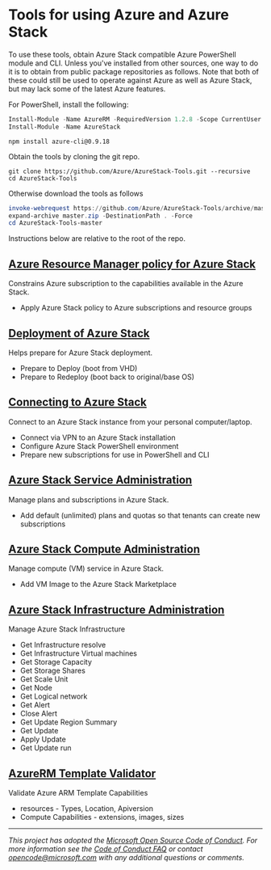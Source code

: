 # Tools for using Azure and Azure Stack

To use these tools, obtain Azure Stack compatible Azure PowerShell module and CLI. Unless you've installed from other sources, one way to do it is to obtain from public package repositories as follows. Note that both of these could still be used to operate against Azure as well as Azure Stack, but may lack some of the latest Azure features.

For PowerShell, install the following:

```powershell
Install-Module -Name AzureRM -RequiredVersion 1.2.8 -Scope CurrentUser
Install-Module -Name AzureStack
```

```
npm install azure-cli@0.9.18
```

Obtain the tools by cloning the git repo.

```
git clone https://github.com/Azure/AzureStack-Tools.git --recursive
cd AzureStack-Tools
```

Otherwise download the tools as follows

```powershell
invoke-webrequest https://github.com/Azure/AzureStack-Tools/archive/master.zip -OutFile master.zip
expand-archive master.zip -DestinationPath . -Force
cd AzureStack-Tools-master
```
Instructions below are relative to the root of the repo.

## [Azure Resource Manager policy for Azure Stack](Policy)

Constrains Azure subscription to the capabilities available in the Azure Stack.
- Apply Azure Stack policy to Azure subscriptions and resource groups

## [Deployment of Azure Stack](Deployment)

Helps prepare for Azure Stack deployment.
-	Prepare to Deploy (boot from VHD)
-	Prepare to Redeploy (boot back to original/base OS)

## [Connecting to Azure Stack](Connect)

Connect to an Azure Stack instance from your personal computer/laptop.
- Connect via VPN to an Azure Stack installation
- Configure Azure Stack PowerShell environment
- Prepare new subscriptions for use in PowerShell and CLI

## [Azure Stack Service Administration](ServiceAdmin)

Manage plans and subscriptions in Azure Stack.
- Add default (unlimited) plans and quotas so that tenants can create new subscriptions

## [Azure Stack Compute Administration](ComputeAdmin)

Manage compute (VM) service in Azure Stack.
- Add VM Image to the Azure Stack Marketplace

## [Azure Stack Infrastructure Administration](Infrastructure)

Manage Azure Stack Infrastructure
- Get Infrastructure resolve
- Get Infrastructure Virtual machines
- Get Storage Capacity
- Get Storage Shares
- Get Scale Unit
- Get Node
- Get Logical network
- Get Alert
- Close Alert
- Get Update Region Summary
- Get Update
- Apply Update
- Get Update run

## [AzureRM Template Validator](TemplateValidator)

Validate Azure ARM Template Capabilities
- resources - Types, Location, Apiversion
- Compute Capabilities - extensions, images, sizes

---
_This project has adopted the [Microsoft Open Source Code of Conduct](https://opensource.microsoft.com/codeofconduct/). For more information see the [Code of Conduct FAQ](https://opensource.microsoft.com/codeofconduct/faq/) or contact [opencode@microsoft.com](mailto:opencode@microsoft.com) with any additional questions or comments._
